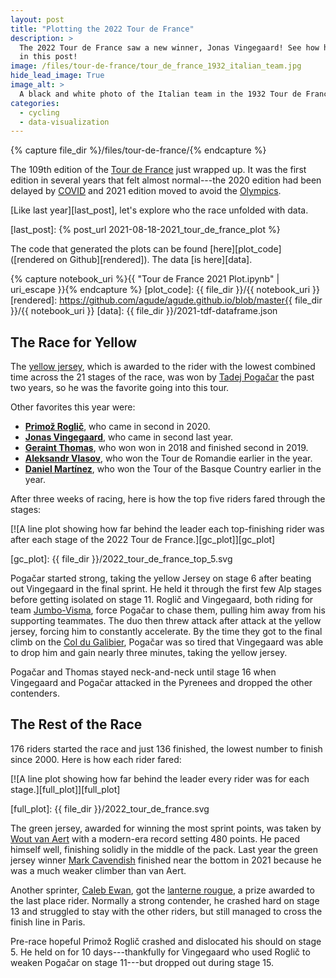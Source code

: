 ```yaml
---
layout: post
title: "Plotting the 2022 Tour de France"
description: >
  The 2022 Tour de France saw a new winner, Jonas Vingegaard! See how he won
  in this post!
image: /files/tour-de-france/tour_de_france_1932_italian_team.jpg
hide_lead_image: True
image_alt: >
  A black and white photo of the Italian team in the 1932 Tour de France.
categories:
  - cycling
  - data-visualization
---
```


{% capture file_dir %}/files/tour-de-france/{% endcapture %}

The 109th edition of the [Tour de France][tour] just wrapped up. It was the
first edition in several years that felt almost normal---the 2020 edition had
been delayed by [COVID][covid] and 2021 edition moved to avoid the
[Olympics][olympics].

[Like last year][last_post], let's explore who the race unfolded with data.

[tour]: https://en.wikipedia.org/wiki/2022_Tour_de_France
[olympics]: https://en.wikipedia.org/wiki/2020_Summer_Olympics
[covid]: https://en.wikipedia.org/wiki/COVID-19_pandemic
[last_post]: {% post_url 2021-08-18-2021_tour_de_france_plot %}

The code that generated the plots can be found [here][plot_code]
([rendered on Github][rendered]). The data [is here][data].

{% capture notebook_uri %}{{ "Tour de France 2021 Plot.ipynb" | uri_escape }}{% endcapture %}
[plot_code]: {{ file_dir }}/{{ notebook_uri }}
[rendered]: https://github.com/agude/agude.github.io/blob/master{{ file_dir }}/{{ notebook_uri }}
[data]: {{ file_dir }}/2021-tdf-dataframe.json

## The Race for Yellow

The [yellow jersey][yellow], which is awarded to the rider with the lowest
combined time across the 21 stages of the race, was won by [Tadej
Pogačar][pogacar] the past two years, so he was the favorite going into this
tour.

[yellow]: https://en.wikipedia.org/wiki/General_classification_in_the_Tour_de_France
[pogacar]: https://en.wikipedia.org/wiki/Tadej_Poga%C4%8Dar

Other favorites this year were:

- **[Primož Roglič][roglic]**, who came in second in 2020.
- **[Jonas Vingegaard][vingegaard]**, who came in second last year.
- **[Geraint Thomas][thomas]**, who won won in 2018 and finished second in 2019.
- **[Aleksandr Vlasov][vlasov]**, who won the Tour de Romandie earlier in the year.
- **[Daniel Martínez][martinez]**, who won the Tour of the Basque Country
  earlier in the year.

[roglic]: https://en.wikipedia.org/wiki/Primo%C5%BE_Rogli%C4%8D
[thomas]: https://en.wikipedia.org/wiki/Geraint_Thomas
[vingegaard]: https://en.wikipedia.org/wiki/Jonas_Vingegaard
[vlasov]: https://en.wikipedia.org/wiki/Aleksandr_Vlasov_(cyclist)
[martinez]: https://en.wikipedia.org/wiki/Daniel_Mart%C3%ADnez_(cyclist)

After three weeks of racing, here is how the top five riders fared through the
stages:

[![A line plot showing how far behind the leader each top-finishing rider was
after each stage of the 2022 Tour de France.][gc_plot]][gc_plot]

[gc_plot]: {{ file_dir }}/2022_tour_de_france_top_5.svg

Pogačar started strong, taking the yellow Jersey on stage 6 after beating out
Vingegaard in the final sprint. He held it through the first few Alp stages
before getting isolated on stage 11. Roglič and Vingegaard, both riding for
team [Jumbo-Visma][jumbo], force Pogačar to chase them, pulling him away from
his supporting teammates. The duo then threw attack after attack at the yellow
jersey, forcing him to constantly accelerate. By the time they got to the
final climb on the [Col du Galibier][col], Pogačar was so tired that
Vingegaard was able to drop him and gain nearly three minutes, taking the
yellow jersey.

[jumbo]: https://en.wikipedia.org/wiki/Daniel_Mart%C3%ADnez_(cyclist)
[col]: https://en.wikipedia.org/wiki/Col_du_Galibier

Pogačar and Thomas stayed neck-and-neck until stage 16 when Vingegaard and
Pogačar attacked in the Pyrenees and dropped the other contenders.

## The Rest of the Race

176 riders started the race and just 136 finished, the lowest number to finish
since 2000. Here is how each rider fared:

[![A line plot showing how far behind the leader every rider was for each
stage.][full_plot]][full_plot]

[full_plot]: {{ file_dir }}/2022_tour_de_france.svg

The green jersey, awarded for winning the most sprint points, was taken by
[Wout van Aert][van aert] with a modern-era record setting 480 points. He
paced himself well, finishing solidly in the middle of the pack. Last year the
green jersey winner [Mark Cavendish][cavendish] finished near the bottom in
2021 because he was a much weaker climber than van Aert.

[van aert]: https://en.wikipedia.org/wiki/Wout_van_Aert
[cavendish]: https://en.wikipedia.org/wiki/Mark_Cavendish

Another sprinter, [Caleb Ewan][ewan], got the [lanterne rougue][lanterne], a
prize awarded to the last place rider. Normally a strong contender, he crashed
hard on stage 13 and struggled to stay with the other riders, but still
managed to cross the finish line in Paris.

[ewan]: https://en.wikipedia.org/wiki/Caleb_Ewan
[lanterne]: https://en.wikipedia.org/wiki/Lanterne_rouge

Pre-race hopeful Primož Roglič crashed and dislocated his should on stage 5.
He held on for 10 days---thankfully for Vingegaard who used Roglič to weaken
Pogačar on stage 11---but dropped out during stage 15.
